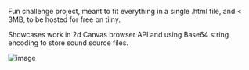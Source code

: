 Fun challenge project, meant to fit everything in a single .html file, and < 3MB, to be hosted for free on tiiny.

Showcases work in 2d Canvas browser API and using Base64 string encoding to store sound source files.
<br />

![image](https://github.com/paperpiedpiper/Rythm_Animation/assets/105975348/06dff364-5c75-46d4-b872-6eb100a31d81)

